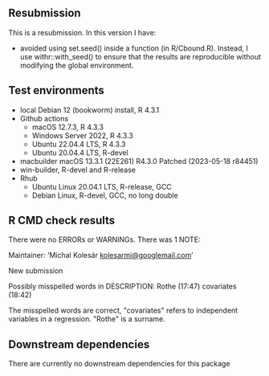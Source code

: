 ## Resubmission
This is a resubmission. In this version I have:

* avoided using set.seed() inside a function (in R/Cbound.R). Instead, I use
  withr::with_seed() to ensure that the results are reproducible without
  modifying the global environment.


## Test environments
* local Debian 12 (bookworm) install, R 4.3.1
* Github actions
  - macOS 12.7.3, R 4.3.3
  - Windows Server 2022, R 4.3.3
  - Ubuntu 22.04.4 LTS, R 4.3.3
  - Ubuntu 20.04.4 LTS, R-devel
* macbuilder macOS 13.3.1 (22E261) R4.3.0 Patched (2023-05-18 r84451)
* win-builder, R-devel and R-release
* Rhub
  - Ubuntu Linux 20.04.1 LTS, R-release, GCC
  - Debian Linux, R-devel, GCC, no long double

## R CMD check results
There were no ERRORs or WARNINGs.
There was 1 NOTE:

Maintainer: ‘Michal Kolesár <kolesarmi@googlemail.com>’

New submission

Possibly misspelled words in DESCRIPTION:
  Rothe (17:47)
  covariates (18:42)

The misspelled words are correct, "covariates" refers to independent variables
in a regression. "Rothe" is a surname.

## Downstream dependencies
There are currently no downstream dependencies for this package
